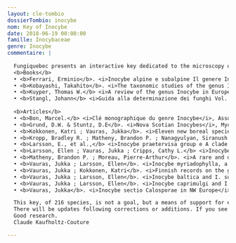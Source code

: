 ```yaml
---
layout: cle-tombio
dossierTombio: inocybe
nom: Key of Inocybe
date: 2018-06-19 00:00:00
famille: Inocybaceae
genre: Inocybe
commentaire: |
  
  Fungiquebec presents an interactive key dedicated to the microscopy of Inocybes. The latter has been developped according to the following sources:
  <b>Books</b>
  • <b>Ferrari, Erminio</b>. <i>Inocybe alpine e subalpine Il genere Inocybe (Fr.) Fr. nel Nord Italia e paesi limotrofi</i>, Fungi non Delineati, pars 34-36, Edizioni Candusso, 2006
  • <b>Kobayashi, Takahito</b>. <i>The taxonomic studies of the genus Inocybe</i>, Beiheft 124, Nova Hedwigia, J. Cramer, Berlin-Stuttgart, 2002
  • <b>Kuyper, Thomas W.</b> <i>A review of the genus Inocybe in Europe: I. subgenus Inosperma and the smooth-spored species of subgenus Inocybe</i>, Rijksherbarium, Leiden, 1986.
  • <b>Stangl, Johann</b> <i>Guida alla determinazione dei funghi Vol. 3, Inocybe</i>, Édition Saturnia, Italy, 1991
  
  <b>Articles</b>
  • <b>Bon, Marcel.</b> <i>Clé monographique du genre Inocybe</i>, Association d'Écologie et de Mycologie, Lille; Documents Mycologiques, tome 27; Fascicule N° 105, avril 1997; Fascicule N° 108, décembre 1997; Fascicule N° 111, juin 1998
  • <b>Grund, D.W. & Stuntz, D.E</b>. <i>Nova Scotian Inocybes</i>, Mycologia, Vol. 60, 1968, Inocybe 1; Vol. 62, 1970, Inocybe 2; Vol. 67, 1975, Inocybe 3; Vol. 69, 1977, Inocybe 4; Vol. 72, 1980, Inocybe 5; Vol. 73, 1981, Inocybe 6; Vol. 75, 1983, Inocybe 7; Vol. 76, 1984, Inocybe 8
  • <b>Kokkonen, Katri ; Vauras, Jukka</b>. <i>Eleven new boreal species of Inocybe with nodulose spores</i>. Mycol Progress (2012) 11:299-341
  • <b>Kropp, Bradley R. ; Matheny, Brandon P. ; Nanagyulyan, Siranush G.</b> <i>Phylogenetic taxonomy of the Inocybe splendens group and evolution of supersection 'Marginatae'</i>, Mycologia, 102(3), 2010, pp. 560-573
  • <b>Larsson, E., et al.,</b> <i>Inocybe praetervisa group e A clade of four closely related species with partly different geographical distribution ranges in Europe</i>, Mycoscience (2017)
  • <b>Larsson, Ellen ; Vauras, Jukka ; Cripps, Cathy L.</b> <i>Inocybe lemmi, a new species of section Marginatae from the alpine region of Sweden</i>, Karstenia 57: 1-9, 2017 (2018)
  • <b>Matheny, Brandon P. ; Moreau, Pierre-Arthur</b>. <i>A rare and unusual lignicolous species of Inocybe (Agaricales) from eastern North America</i>, Brittonia, 61(2), 2009, pp. 163-171
  • <b>Vauras, Jukka ; Larsson, Ellen</b>. <i>Inocybe myriadophylla, a new species from Finland and Sweden</i>. Karstenia 51:31-36. 2011
  • <b>Vauras, Jukka ; Kokkonen, Katri</b>. <i>Finnish records on the genus Inocybe. The new species Inocybe saliceticola</i>. Karstenia 48: 57-67, 2009
  • <b>Vauras, Jukka ; Larsson, Ellen</b>. <i>Inocybe baltica and I. suecica, two new smoothspored species from the Baltic Sea region</i>. Karstenia 56:13-26
  • <b>Vauras, Jukka ; Larsson, Ellen</b>. <i>Inocybe caprimulgi and I. lacunarum, two new nodulose-spored species from Fennoscandia</i>. Karstenia 55: 1-18, 2015 (2016)
  • <b>Vauras, Jukka</b>. <i>Inocybe sectio Calosporae in NW Europe</i>. Karstenia 28:79-86. 1988 (1989)

  This key, of 216 species, is not a goal, but a means of support for everyone with their mycological and microscopic research; to help the amateurs to quickly circumscribe the subgenus, the sections and the sub-sections.
  There will be updates following corrections or additions. If you see any typos, or potential additions, please email me at the following address : kaufholtzcoutureclaude@gmail.com.
  Good research.
  Claude Kaufholtz-Couture

---
```


<style>
  #tombioControlTabs .ui-tabs-nav {
    width: 11em;
  }

  #tombioControlTabs {
    padding-left: 11.5em;
  }
<style>
